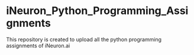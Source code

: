 # iNeuron_Python_Programming_Assignments
This repository is created to upload all the python programming assignments of iNeuron.ai
